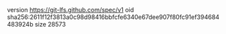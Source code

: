version https://git-lfs.github.com/spec/v1
oid sha256:2611f12f3813a0c98d98416bbfcfe6340e67dee907f80fc91ef394684483924b
size 28573
